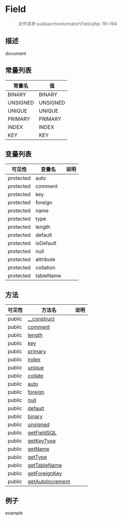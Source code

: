 #  Field 

> *文件信息* suda\archive\creator\Field.php: 19~194

## 描述

document
## 常量列表
| 常量名  |  值|
|--------|----|
|BINARY | BINARY | 
|UNSIGNED | UNSIGNED | 
|UNIQUE | UNIQUE | 
|PRIMARY | PRIMARY | 
|INDEX | INDEX | 
|KEY | KEY | 


## 变量列表
| 可见性 |  变量名   | 说明 |
|--------|----|------|
| protected    | auto | | 
| protected    | comment | | 
| protected    | key | | 
| protected    | foreign | | 
| protected    | name | | 
| protected    | type | | 
| protected    | length | | 
| protected    | default | | 
| protected    | isDefault | | 
| protected    | null | | 
| protected    | attribute | | 
| protected    | collation | | 
| protected    | tableName | | 

## 方法

| 可见性 | 方法名 | 说明 |
|--------|-------|------|
|  public  |[__construct](Field/__construct.md) |  |
|  public  |[comment](Field/comment.md) |  |
|  public  |[length](Field/length.md) |  |
|  public  |[key](Field/key.md) |  |
|  public  |[primary](Field/primary.md) |  |
|  public  |[index](Field/index.md) |  |
|  public  |[unique](Field/unique.md) |  |
|  public  |[collate](Field/collate.md) |  |
|  public  |[auto](Field/auto.md) |  |
|  public  |[foreign](Field/foreign.md) |  |
|  public  |[null](Field/null.md) |  |
|  public  |[default](Field/default.md) |  |
|  public  |[binary](Field/binary.md) |  |
|  public  |[unsigned](Field/unsigned.md) |  |
|  public  |[getFieldSQL](Field/getFieldSQL.md) |  |
|  public  |[getKeyType](Field/getKeyType.md) |  |
|  public  |[getName](Field/getName.md) |  |
|  public  |[getType](Field/getType.md) |  |
|  public  |[getTableName](Field/getTableName.md) |  |
|  public  |[getForeignKey](Field/getForeignKey.md) |  |
|  public  |[getAutoIncrement](Field/getAutoIncrement.md) |  |
 

## 例子

example